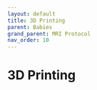 ```yaml
---
layout: default
title: 3D Printing
parent: Babies
grand_parent: MRI Protocol
nav_order: 10
---
```


# 3D Printing